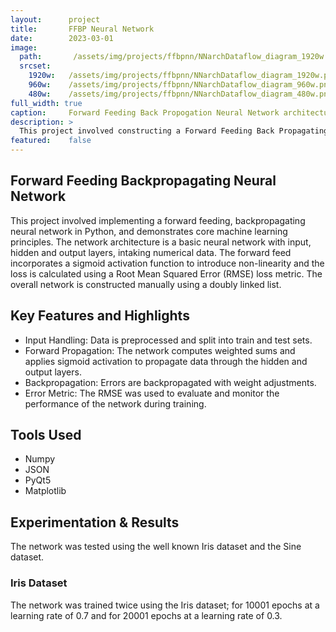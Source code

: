 ```yaml
---
layout:      project
title:       FFBP Neural Network
date:        2023-03-01
image:
  path:       /assets/img/projects/ffbpnn/NNarchDataflow_diagram_1920w.png
  srcset:
    1920w:   /assets/img/projects/ffbpnn/NNarchDataflow_diagram_1920w.png
    960w:    /assets/img/projects/ffbpnn/NNarchDataflow_diagram_960w.png
    480w:    /assets/img/projects/ffbpnn/NNarchDataflow_diagram_480w.png
full_width: true
caption:     Forward Feeding Back Propogation Neural Network architecture developed in Python
description: >
  This project involved constructing a Forward Feeding Back Propagating Neural Network using Sigmoid activation in Python.
featured:    false
---
```


## Forward Feeding Backpropagating Neural Network
This project involved implementing a forward feeding, backpropagating neural network in Python, and demonstrates core machine learning principles.  The network architecture is a basic neural network with input, hidden and output layers, intaking numerical data.  The forward feed incorporates a sigmoid activation function to introduce non-linearity and the loss is calculated using a Root Mean Squared Error (RMSE) loss metric.  The overall network is constructed manually using a doubly linked list. 

## Key Features and Highlights
- Input Handling: Data is preprocessed and split into train and test sets.
- Forward Propagation: The network computes weighted sums and applies sigmoid activation to propagate data through the hidden and output layers.
- Backpropagation: Errors are backpropagated with weight adjustments.
- Error Metric: The RMSE was used to evaluate and monitor the performance of the network during training. 

## Tools Used
- Numpy
- JSON
- PyQt5
- Matplotlib

## Experimentation & Results
The network was tested using the well known Iris dataset and the Sine dataset.  

### Iris Dataset
The network was trained twice using the Iris dataset; for 10001 epochs at a learning rate of 0.7 and for 20001 epochs at a learning rate of 0.3.